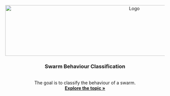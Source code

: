 <!-- INTRO -->
<p align="center">
  <img src="https://leblob.fr/sites/default/files/styles/full_width/public/2019-04/oiseaux.jpg?itok=NgYVP32R" alt="Logo" width="800" height="160">
  <h3 align="center">Swarm Behaviour Classification</h3>
  <p align="center">
    <br />
    The goal is to classify the behaviour of a swarm.
    <br />
    <a href="https://www.kaggle.com/deepcontractor/swarm-behaviour-classification"><strong>Explore the topic »</strong></a>
    <br />
  </p>
</p>
